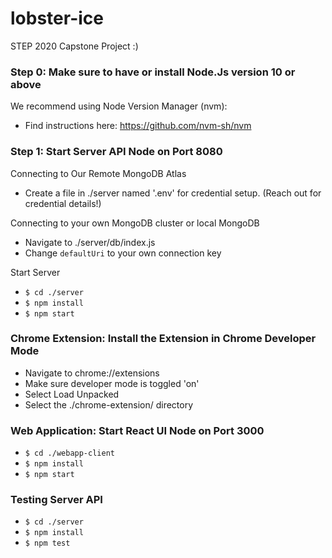 # lobster-ice
STEP 2020 Capstone Project :) 

### Step 0: Make sure to have or install Node.Js version 10 or above
We recommend using Node Version Manager (nvm): 
- Find instructions here: https://github.com/nvm-sh/nvm

### Step 1: Start Server API Node on Port 8080
Connecting to Our Remote MongoDB Atlas 
- Create a file in ./server named '.env' for credential setup. (Reach out for credential details!)

Connecting to your own MongoDB cluster or local MongoDB
- Navigate to ./server/db/index.js
- Change <code>defaultUri</code> to your own connection key

Start Server
- <code>$ cd ./server</code>
- <code>$ npm install</code>
- <code>$ npm start</code>

### Chrome Extension: Install the Extension in Chrome Developer Mode
- Navigate to chrome://extensions
- Make sure developer mode is toggled 'on'
- Select Load Unpacked 
- Select the ./chrome-extension/ directory

### Web Application: Start React UI Node on Port 3000
- <code>$ cd ./webapp-client</code>
- <code>$ npm install</code>
- <code>$ npm start</code>

### Testing Server API 
- <code>$ cd ./server</code>
- <code>$ npm install</code>
- <code>$ npm test</code>
